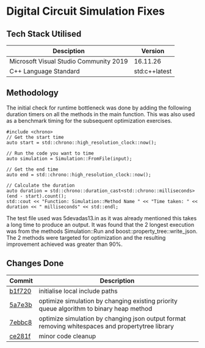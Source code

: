 # Digital Circuit Simulation Fixes
## Tech Stack Utilised
| Desciption | Version|
| ----------- | ----------- |
| Microsoft Visual Studio Community 2019 | 16.11.26|
| C++ Language Standard | std:c++latest |
## Methodology
The initial check for runtime bottleneck was done by adding the following duration timers on all the methods in the main function. This was also used as a benchmark timing for the subsequent optimization exercises.
```
#include <chrono>
// Get the start time
auto start = std::chrono::high_resolution_clock::now();

// Run the code you want to time
auto simulation = Simulation::FromFile(input);

// Get the end time
auto end = std::chrono::high_resolution_clock::now();

// Calculate the duration
auto duration = std::chrono::duration_cast<std::chrono::milliseconds>(end - start).count();
std::cout << "Function: Simulation::Method Name " << "Time taken: " << duration << " milliseconds" << std::endl;
```

The test file used was 5devadas13.in as it was already mentioned this takes a long time to produce an output. It was found that the 2 longest execution was from the methods Simulation::Run and boost::property_tree::write_json.
The 2 methods were targeted for optimization and the resulting improvement achieved was greater than 90%.

## Changes Done
| Commit| Description|
| ----------- | ----------- |
| [b1f720](https://github.com/daddySpartan/firstwatch/tree/b1f720e847dbbf5a84a095f3d4bbfd1d0bc6764b) | initialise local include paths|
| [5a7e3b](https://github.com/daddySpartan/firstwatch/commit/5a7e3b362c167eaa9a5994aae4e7bb4804653d10) | optimize simulation by changing existing priority queue algorithm to binary heap method|
| [7ebbc8](https://github.com/daddySpartan/firstwatch/commit/7ebbc8759253e12540c16d854f09296bf88680f6) | optimize simulation by changing json output format removing whitespaces and propertytree library|
| [ce281f](https://github.com/daddySpartan/firstwatch/commit/ce281f3846f5c66bf06aefb44e09a48bdeedd655) | minor code cleanup|
